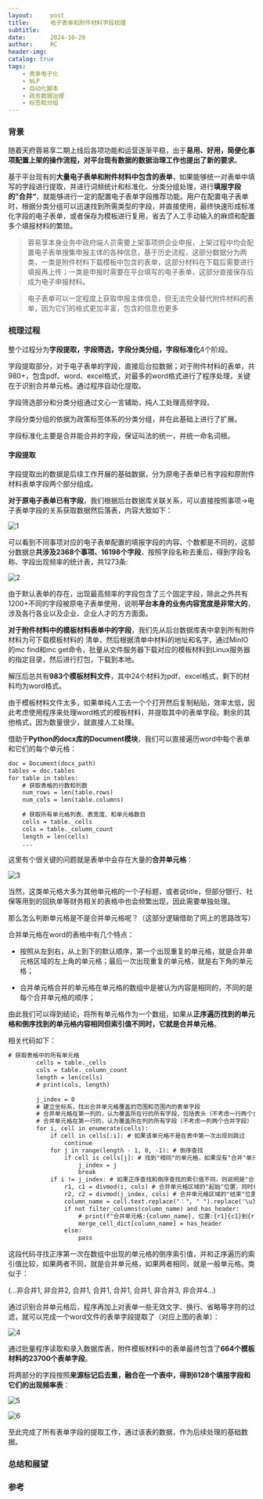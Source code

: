 ```yaml
---
layout:     post
title:      电子表单和附件材料字段梳理
subtitle:
date:       2024-10-20
author:     RC
header-img:
catalog: true
tags:
    - 表单电子化
    - NLP
    - 自动化脚本
    - 政务数据治理
    - 标签和分组
---
```


### 背景

随着天府蓉易享二期上线后各项功能和运营逐渐平稳，出于**易用、好用，简便化事项配置上架的操作流程，对平台现有数据的数据治理工作也提出了新的要求**。

基于平台现有的**大量电子表单和附件材料中包含的表单**，如果能够统一对表单中填写的字段进行提取，并进行词频统计和标准化、分类分组处理，进行**填报字段的”合并“**，就能够进行一定的配置电子表单字段推荐功能。用户在配置电子表单时，根据分类分组可以迅速找到所需类型的字段，并直接使用，最终快速形成标准化字段的电子表单，或者保存为模板进行复用，省去了人工手动输入的麻烦和配置多个填报材料的繁琐。

> 蓉易享本身业务中政府端人员需要上架事项供企业申报，上架过程中均会配置电子表单搜集申报主体的各种信息，基于历史流程，这部分数据分为两类，一类是附件材料下载模板中包含的表单，这部分材料在下载后需要进行填报再上传；一类是申报时需要在平台填写的电子表单，这部分直接保存后成为电子申报材料。

> 电子表单可以一定程度上获取申报主体信息，但无法完全替代附件材料的表单，因为它们的格式更加丰富，包含的信息也更多

### 梳理过程

整个过程分为**字段提取，字段筛选，字段分类分组，字段标准化**4个阶段。

字段提取部分，对于电子表单的字段，直接后台拉数据；对于附件材料的表单，共980+，包含pdf、word、excel格式，对最多的word格式进行了程序处理，关键在于识别合并单元格。通过程序自动化提取。

字段筛选部分和分类分组通过文心一言辅助，纯人工处理高频字段。

字段分类分组的依据为政策标签体系的分类分组，并在此基础上进行了扩展。

字段标准化主要是合并能合并的字段，保证叫法的统一，并统一命名词根。

#### 字段提取

字段提取出的数据是后续工作开展的基础数据，分为原电子表单已有字段和原附件材料表单字段两个部分组成。

**对于原电子表单已有字段**，我们根据后台数据库关联关系，可以直接按照事项->电子表单字段的关系获取数据然后落表，内容大致如下：

![1](https://i.postimg.cc/BnMQJbbb/1.png)

可以看到不同事项对应的电子表单配置的填报字段的内容、个数都是不同的，这部分数据总**共涉及2368个事项、16198个字段**，按照字段名称去重后，得到字段名称、字段出现频率的统计表，共1273条:

![2](https://i.postimg.cc/tCnhZ0W9/2.png)

由于默认表单的存在，出现最高频率的字段包含了三个固定字段，除此之外共有1200+不同的字段被原电子表单使用，说明**平台本身的业务内容宽度是非常大的**，涉及各行各业以及企业、企业人才的方方面面。

**对于附件材料中的模板材料表单中的字段**，我们先从后台数据库表中拿到所有附件材料为可下载模板材料的
清单，然后根据清单中材料的地址和名字，通过MinIO的mc find和mc get命令，批量从文件服务器下载对应的模板材料到Linux服务器的指定目录，然后进行打包，下载到本地。

解压后总共有**983个模板材料文件**，其中24个材料为pdf、excel格式，剩下的材料均为word格式。

由于模板材料文件太多，如果单纯人工去一个个打开然后复制粘贴，效率太低，因此考虑使用程序来处理word格式的模板材料，并提取其中的表单字段。剩余的其他格式，因为数量很少，就直接人工处理。

借助于**Python的docx库的Document模块**，我们可以直接遍历word中每个表单和它们的每个单元格：

```html
doc = Document(docx_path)
tables = doc.tables
for table in tables:
	# 获取表格的行数和列数
	num_rows = len(table.rows)
	num_cols = len(table.columns)
	
	# 获取所有单元格列表、表宽度、和单元格数目
	cells = table._cells
	cols = table._column_count
	length = len(cells)
	...
```

这里有个很关键的问题就是表单中会存在大量的**合并单元格**：

![3](https://i.postimg.cc/LXYHBMSV/3.png)


当然，这类单元格大多为其他单元格的一个子标题，或者说title，但部分银行、社保等用到的回执单等财务相关的表格中也会频繁出现，因此需要单独处理。

那么怎么判断单元格是不是合并单元格呢？（这部分逻辑借助了网上的思路改写）

合并单元格在word的表格中有几个特点：

- 按照从左到右，从上到下的默认顺序，第一个出现重复的单元格，就是合并单元格区域的左上角的单元格；最后一次出现重复的单元格，就是右下角的单元格；

- 合并单元格合并的单元格在单元格的数组中是被认为内容是相同的，不同的是每个合并单元格的顺序；

由此我们可以得到结论，将所有单元格作为一个数组，如果从**正序遍历找到的单元格和倒序找到的单元格内容相同但索引值不同时，它就是合并单元格**。

相关代码如下：

```html
# 获取表格中的所有单元格
        cells = table._cells
        cols = table._column_count
        length = len(cells)
        # print(cols, length)   
        
        j_index = 0
        # 建立坐标系，找出合并单元格覆盖的范围和范围内的表单字段
        # 合并单元格在第一列的，认为覆盖所在行的所有字段，包括表头（不考虑一行两个合并字段）
        # 合并单元格在第一行的，认为覆盖所在列的所有字段（不考虑一列两个合并字段）
        for i, cell in enumerate(cells):
            if cell in cells[:i]: # 如果该单元格不是在表中第一次出现则跳过
                continue
            for j in range(length - 1, 0, -1): # 倒序查找
                if cell is cells[j]: # 找到"相同"的单元格，如果没有"合并"单元格，则会倒序找到"自己"
                    j_index = j
                    break
            if i != j_index: # 如果正序查找和倒序查找的索引值不同，则说明是"合并"单元格
                r1, c1 = divmod(i, cols) # 合并单元格区域的"起始"位置，同时也是左上角单元格的行列坐标
                r2, c2 = divmod(j_index, cols) # 合并单元格区域的"结束"位置，同时也是右下角单元格的行列信息
                column_name = cell.text.replace("：", " ").replace('\u3000', '').strip()
                if not filter_columns(column_name) and has_header:
                    # print(f"合并单元格:{column_name}, 位置:{r1}{c1}到{r2}{c2}, 表头:{has_header}")
                    merge_cell_dict[column_name] = has_header
                else:
                    pass 
```

这段代码寻找正序第一次在数组中出现的单元格的倒序索引值，并和正序遍历的索引值比较，如果两者不同，就是合并单元格，如果两者相同，就是一般单元格。类似于：

(...非合并1, 非合并2, 合并1, 合并1, 合并1, 合并1, 非合并3, 非合并4...)

通过识别合并单元格后，程序再加上对表单一些无效文字、换行、省略等字符的过滤，就可以完成一个word文件的表单字段提取了（对应上图的表单）：

![4](https://i.postimg.cc/PxwMGPhv/4.png)

通过批量程序读取和录入数据库表，附件模板材料中的表单最终包含了**664个模板材料的23700个表单字段**。

将两部分的字段按照**来源标记后去重，融合在一个表中，得到6128个填报字段和它们的出现频率表**：

![5](https://i.postimg.cc/fLmY2pjx/5.png)

![6](https://i.postimg.cc/ZKG4ZQr9/6.png)

至此完成了所有表单字段的提取工作，通过该表的数据，作为后续处理的基础数据。


### 总结和展望

### 参考





